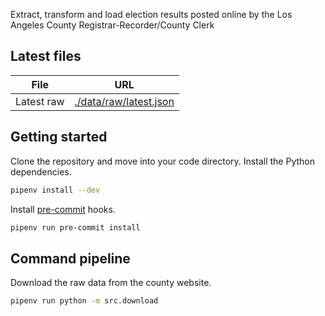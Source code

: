Extract, transform and load election results posted online by the Los Angeles County Registrar-Recorder/County Clerk

## Latest files

File | URL
---- | ---
Latest raw | [./data/raw/latest.json](https://raw.githubusercontent.com/biglocalnews/los-angeles-county-election-results-etl/main/data/raw/latest.json)

## Getting started

Clone the repository and move into your code directory. Install the Python dependencies.

```bash
pipenv install --dev
```

Install [pre-commit](https://pre-commit.com/) hooks.

```bash
pipenv run pre-commit install
```

## Command pipeline

Download the raw data from the county website.

```bash
pipenv run python -m src.download
```
